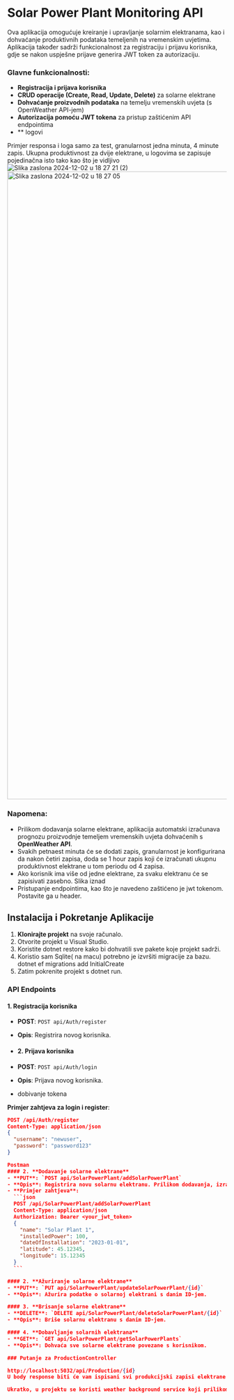 # Solar Power Plant Monitoring API

Ova aplikacija omogućuje kreiranje i upravljanje solarnim elektranama, kao i dohvaćanje produktivnih podataka temeljenih na vremenskim uvjetima. Aplikacija također sadrži funkcionalnost za registraciju i prijavu korisnika, gdje se nakon uspješne prijave generira JWT token za autorizaciju.

### Glavne funkcionalnosti:
- **Registracija i prijava korisnika**
- **CRUD operacije (Create, Read, Update, Delete)** za solarne elektrane
- **Dohvaćanje proizvodnih podataka** na temelju vremenskih uvjeta (s OpenWeather API-jem)
- **Autorizacija pomoću JWT tokena** za pristup zaštićenim API endpointima
- ** logovi 

Primjer responsa i  loga  samo za test, granularnost jedna minuta, 4 minute zapis. Ukupna produktivnost za dvije elektrane, u logovima se zapisuje pojedinačna isto tako kao što je vidljivo 
![Slika zaslona 2024-12-02 u 18 27 21 (2)](https://github.com/user-attachments/assets/064d6942-fa76-4497-8ceb-99be57f412ed)
<img width="1440" alt="Slika zaslona 2024-12-02 u 18 27 05" src="https://github.com/user-attachments/assets/309e414f-5a29-4854-9843-fb34fe6f7f8b">




### Napomena:
- Prilikom dodavanja solarne elektrane, aplikacija automatski izračunava prognozu proizvodnje temeljem vremenskih uvjeta dohvaćenih s **OpenWeather API**. 
- Svakih petnaest minuta će se dodati zapis, granularnost je konfigurirana da nakon četiri zapisa, doda se 1 hour zapis koji će izračunati ukupnu produktivnost elektrane u tom periodu od 4 zapisa.
- Ako korisnik ima više od jedne elektrane, za svaku elektranu će se zapisivati zasebno. Slika iznad
- Pristupanje endpointima, kao što je navedeno zaštićeno je jwt tokenom. Postavite ga u header.
## Instalacija i Pokretanje Aplikacije

1. **Klonirajte projekt** na svoje računalo.
2. Otvorite projekt u Visual Studio.
3. Koristite dotnet restore kako bi dohvatili sve pakete koje projekt sadrži.
4. Koristio sam Sqlite( na macu)  potrebno je izvršiti migracije za bazu. dotnet ef migrations add InitialCreate
5. Zatim pokrenite projekt s dotnet run.


### API Endpoints
#### 1. **Registracija korisnika**
   - **POST**: `POST api/Auth/register`
   - **Opis**: Registrira novog korisnika.

   - #### 2. **Prijava korisnika**
   - **POST**: `POST api/Auth/login`
   - **Opis**: Prijava novog korisnika.
   - dobivanje tokena
         
   **Primjer zahtjeva za login i register**:
   ```json
   POST /api/Auth/register
   Content-Type: application/json
   {
     "username": "newuser",
     "password": "password123"
   }

Postman
#### 2. **Dodavanje solarne elektrane**
   - **PUT**: `POST api/SolarPowerPlant/addSolarPowerPlant`
   - **Opis**: Registrira novu solarnu elektranu. Prilikom dodavanja, izračunava se produktivnost na temelju vremenskih uvjeta.
   - **Primjer zahtjeva**:
     ```json
     POST /api/SolarPowerPlant/addSolarPowerPlant
     Content-Type: application/json
     Authorization: Bearer <your_jwt_token>
     {
       "name": "Solar Plant 1",
       "installedPower": 100,
       "dateOfInstallation": "2023-01-01",
       "latitude": 45.12345,
       "longitude": 15.12345
     }
     ```

#### 2. **Ažuriranje solarne elektrane**
   - **PUT**: `PUT api/SolarPowerPlant/updateSolarPowerPlant/{id}`
   - **Opis**: Ažurira podatke o solarnoj elektrani s danim ID-jem.

#### 3. **Brisanje solarne elektrane**
   - **DELETE**: `DELETE api/SolarPowerPlant/deleteSolarPowerPlant/{id}`
   - **Opis**: Briše solarnu elektranu s danim ID-jem.

#### 4. **Dobavljanje solarnih elektrana**
   - **GET**: `GET api/SolarPowerPlant/getSolarPowerPlants`
   - **Opis**: Dohvaća sve solarne elektrane povezane s korisnikom.

### Putanje za ProductionController

http://localhost:5032/api/Production/{id}
U body response biti će vam ispisani svi produkcijski zapisi elektrane s obzirom na  vrijeme.

Ukratko, u projektu se koristi weather background service koji prilikom podizanja projekta šalje zahtjev svakih petnaest miuta na weather service koji opet poziva api. Production service računa produktivnost utemljenu na vremenskim podatcima.Također tu su modalsi, controlleri i ostale stvari koje su složene u projektu.



